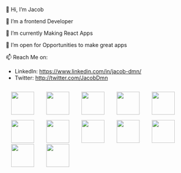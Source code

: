 👋 Hi, I’m Jacob

👀 I’m a frontend Developer

🌱 I’m currently Making React Apps

💞️ I’m open for Opportunities to make great apps

📫 Reach Me on:
- LinkedIn: https://www.linkedin.com/in/jacob-dmn/
- Twitter: http://twitter.com/JacobDmn


<img src="https://cdn1.iconfinder.com/data/icons/logotypes/32/badge-html-5-512.png" style="width: 60px;max-width: 100%;margin: 1em;" />     <img src="https://cdn1.iconfinder.com/data/icons/logotypes/32/badge-css-3-512.png" style="width: 60px;max-width: 100%;margin-inline: 1em;" />     <img src="https://cdn4.iconfinder.com/data/icons/logos-and-brands/512/187_Js_logo_logos-512.png" style="width: 60px;max-width: 100%;margin-inline: 1em;" />     <img src="https://cdn4.iconfinder.com/data/icons/logos-3/600/React.js_logo-512.png" style="width: 60px;max-width: 100%;margin-inline: 1em;" />     <img src="https://pics.freeicons.io/uploads/icons/png/9818154791551942292-512.png" style="width: 60px;max-width: 100%;margin-inline: 1em;" />     <img src="https://cdn4.iconfinder.com/data/icons/logos-and-brands/512/288_Sass_logo-512.png" style="width: 60px;max-width: 100%;margin-inline: 1em;" />     <img src="https://pics.freeicons.io/uploads/icons/png/19681752361536207300-512.png" style="width: 60px;max-width: 100%;margin-inline: 1em;" />     <img src="https://pics.freeicons.io/uploads/icons/png/14678610731551953708-512.png" style="width: 60px;max-width: 100%;margin-inline: 1em;" />     <img src="https://pics.freeicons.io/uploads/icons/png/9259630901552037068-512.png" style="width: 60px;max-width: 100%;margin-inline: 1em;" />     <img src="https://pics.freeicons.io/uploads/icons/png/9374299221540553610-512.png" style="width: 60px;max-width: 100%;margin-inline: 1em;" />     <img src="https://pics.freeicons.io/uploads/icons/png/15322994111536130228-512.png" style="width: 60px;max-width: 100%;margin-inline: 1em;" />     <img src="https://pics.freeicons.io/uploads/icons/png/9133229011551942629-512.png" style="width: 60px;max-width: 100%;margin-inline: 1em;" />
